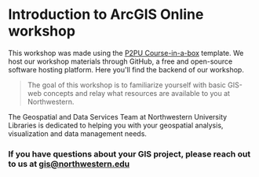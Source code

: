 # Introduction to ArcGIS Online workshop
This workshop was made using the [P2PU Course-in-a-box](https://course-in-a-box.p2pu.org/) template. We host our workshop materials through GitHub, a free and open-source software hosting platform. Here you'll find the backend of our workshop. 

> The goal of this workshop is to familiarize yourself with basic GIS-web concepts and relay what resources are available to you at Northwestern. 

The Geospatial and Data Services Team at Northwestern University Libraries is dedicated to helping you with your geospatial analysis, visualization and data management needs.

### If you have questions about your GIS project, please reach out to us at gis@northwestern.edu
